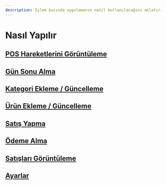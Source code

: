 ```yaml
---
description: İşlem bazında uygulamanın nasıl kullanılacağını anlatır.
---
```


# Nasıl Yapılır

## [POS Hareketlerini Görüntüleme](pos-hareketlerini-goeruentueleme.md)

## [Gün Sonu Alma](guen-sonu-alma.md)

## [Kategori Ekleme / Güncelleme](kategori-ekleme-guencelleme.md)

## [Ürün Ekleme / Güncelleme](ueruen-ekleme-guencelleme.md)

## [Satış Yapma](satis-yapma.md)

## [Ödeme Alma](oedeme-alma/)

## [Satışları Görüntüleme](satislari-goeruentueleme.md)

## [Ayarlar](ayarlar/)

